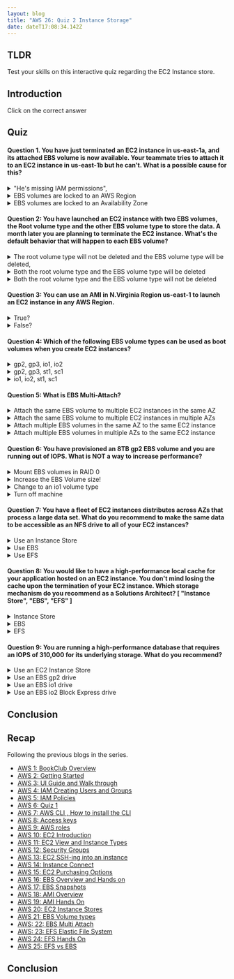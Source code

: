 ```yaml
---
layout: blog
title: "AWS 26: Quiz 2 Instance Storage"
date: dateT17:08:34.142Z
---
```


## TLDR

Test your skills on this interactive quiz regarding the EC2 Instance store.

## Introduction

Click on the correct answer

## Quiz

<style>
  .correct{
        color: #9C27B0;
    -webkit-box-shadow: 5px 5px 20px 5px #FF19FD;
    box-shadow: 0px 2px 11px 4px #FF19FD;
    border-radius: 10%;
    margin: 14px;
  }
</style>
<!DOCTYPE html>
<html lang="en">
  <head>
    <meta charset="UTF-8" />
    <meta http-equiv="X-UA-Compatible" content="IE=edge" />
    <meta name="viewport" content="width=device-width, initial-scale=1.0" />
    <title>Document</title>
  </head>
  <body>
    <main class="quiz">
      <h4>
        Question 1. You have just terminated an EC2 instance in us-east-1a, and its
        attached EBS volume is now available. Your teammate tries to attach it
        to an EC2 instance in us-east-1b but he can't. What is a possible cause
        for this?
      </h4>
      <details>
        <summary>"He's missing IAM permissions",</summary>
        <p>False</p>
      </details>
      <details>
        <summary>EBS volumes are locked to an AWS Region</summary>
        <p>False</p>
      </details>
      <details>
        <summary>EBS volumes are locked to an Availability Zone</summary>
        <p>
          <span class="correct">Correct! </span> EBS Volumes are created for a specific AZ. It is possible to
          migrate them between different AZs using EBS Snapshots.
        </p>
      </details>
    </main>
    <main class="quiz">
      <h4>
        Question 2: You have launched an EC2 instance with two EBS volumes, the
        Root volume type and the other EBS volume type to store the data. A
        month later you are planning to terminate the EC2 instance. What's the
        default behavior that will happen to each EBS volume?
      </h4>
      <details>
        <summary>
          The root volume type will not be deleted and the EBS volume type will
          be deleted,
        </summary>
        <p>
          <span class="correct">Correct! </span> By default, the Root volume type will be deleted as its
          Delete On Termination attribute is checked by default. Any other EBS
          volume types will not be deleted as its Delete On Termination
          attribute is disabled by default.
        </p>
      </details>
      <details>
        <summary>
          Both the root volume type and the EBS volume type will be deleted
        </summary>
        <p>False</p>
      </details>
      <details>
        <summary>
          Both the root volume type and the EBS volume type will not be deleted
        </summary>
        <p>False</p>
      </details>
    </main>
    <main class="quiz">
  <h4>
    Question 3: You can use an AMI in N.Virginia Region us-east-1 to launch an
    EC2 instance in any AWS Region.
  </h4>
  <details>
    <summary>True?</summary>
    <p>False</p>
  </details>
  <details>
    <summary>False?</summary>
    <p>
      <span class="correct">Correct! </span> AMIs are built for a specific AWS Region, they're unique for each
      AWS Region. You can't launch an EC2 instance using an AMI in another AWS
      Region, but you can copy the AMI to the target AWS Region and then use it
      to create your EC2 instances.
    </p>
  </details>
</main>
<main class="quiz">
  <h4>
    Question 4: Which of the following EBS volume types can be used as boot
    volumes when you create EC2 instances?
  </h4>
  <details>
    <summary>gp2, gp3, io1, io2</summary>
    <p>
      <span class="correct">Correct! </span> When creating EC2 instances, you can only use the following EBS
      volume types as boot volumes: gp2, gp3, io1, io2, and Magnetic (Standard).
    </p>
  </details>
  <details>
    <summary>gp2, gp3, st1, sc1</summary>
    <p>False</p>
  </details>
  <details>
    <summary>io1, io2, st1, sc1</summary>
    <p>False</p>
  </details>
</main>
<main class="quiz">
  <h4>Question 5: What is EBS Multi-Attach?</h4>
  <details>
    <summary>Attach the same EBS volume to multiple EC2 instances in the same AZ</summary>
    <p>
      <span class="correct">Correct! </span> Using EBS Multi-Attach, you can attach the same EBS volume to multiple EC2 instances in the same AZ. Each EC2 instance has full read/write permissions.
    </p>
  </details>
  <details>
    <summary>Attach the same EBS volume to multiple EC2 instances in multiple AZs</summary>
    <p>False</p>
  </details>
  <details>
    <summary>Attach multiple EBS volumes in the same AZ to the same EC2 instance</summary>
    <p>False</p>
  </details>
  <details>
    <summary>Attach multiple EBS volumes in multiple AZs to the same EC2 instance</summary>
    <p>False</p>
  </details>
</main>
<main class="quiz">
  <h4>
    Question 6: You have provisioned an 8TB gp2 EBS volume and you are running
    out of IOPS. What is NOT a way to increase performance?
  </h4>
  <details>
    <summary>Mount EBS volumes in RAID 0</summary>
    <p>False</p>
  </details>
  <details>
    <summary>Increase the EBS Volume size!</summary>
    <p>
      <span class="correct">Correct! </span> For EBS gp2 volumes, it has max. IOPS of 16,000 or equivalent
      5334 GB
    </p>
  </details>
  <details>
    <summary>Change to an io1 volume type</summary>
    <p>False</p>
  </details>
  <details>
    <summary>Turn off machine</summary>
    <p>False</p>
  </details>
</main>
<main class="quiz">
  <h4>
    Question 7: You have a fleet of EC2 instances distributes across AZs that
    process a large data set. What do you recommend to make the same data to be
    accessible as an NFS drive to all of your EC2 instances?
  </h4>
  <details>
    <summary>Use an Instance Store</summary>
    <p>False</p>
  </details>
  <details>
    <summary>Use EBS</summary>
    <p>
      <span class="correct"><span class="correct">Correct! </span> </span> EFS is a network file system (NFS) that allows you to mount the
      same file system on EC2 instances that are in different AZs.
    </p>
  </details>
  <details>
    <summary>Use EFS</summary>
    <p>False</p>
  </details>
</main>
<main class="quiz">
  <h4>
    Question 8: You would like to have a high-performance local cache for your
    application hosted on an EC2 instance. You don't mind losing the cache upon
    the termination of your EC2 instance. Which storage mechanism do you
    recommend as a Solutions Architect? [ "Instance Store", "EBS", "EFS" ]
  </h4>
  <details>
    <summary>Instance Store</summary>
    <p><span class="correct">Correct! </span> EC2 Instance Store provides the best disk I/O performance.</p>
  </details>
  <details>
    <summary>EBS</summary>
    <p>False</p>
  </details>
  <details>
    <summary>EFS</summary>
    <p>False</p>
  </details>
</main>
<main class="quiz">
  <h4>
    Question 9: You are running a high-performance database that requires an
    IOPS of 310,000 for its underlying storage. What do you recommend?
  </h4>
  <details>
    <summary>Use an EC2 Instance Store</summary>
    <p>
      <span class="correct">Correct! </span> You can run a database on an EC2 instance that uses an Instance
      Store, but you'll have a problem that the data will be lost if the EC2
      instance is stopped (it can be restarted without problems). One solution
      is that you can set up a replication mechanism on another EC2 instance
      with an Instance Store to have a standby copy. Another solution is to set
      up backup mechanisms for your data. It's all up to you how you want to set
      up your architecture to validate your requirements. In this use case, it's
      around IOPS, so we have to choose an EC2 Instance Store.
    </p>
  </details>
  <details>
    <summary>Use an EBS gp2 drive</summary>
    <p>False</p>
  </details>
  <details>
    <summary>Use an EBS io1 drive</summary>
    <p>False</p>
  </details>
  <details>
    <summary>Use an EBS io2 Block Express drive</summary>
    <p>False</p>
  </details>
</main>

  </body>
</html>

## Conclusion

## Recap

Following the previous blogs in the series.

- [AWS 1: BookClub Overview](https://magicishaqblog.netlify.app/aws/)
- [AWS 2: Getting Started](https://magicishaqblog.netlify.app/2023-01-23-aws-2-getting-started/)
- [AWS 3: UI Guide and Walk through](https://magicishaqblog.netlify.app/2023-01-27-aws-3-UI-guide-and-walkthrough)
- [AWS 4: IAM Creating Users and Groups](https://magicishaqblog.netlify.app/2023-01-28-aws-4-IAM)
- [AWS 5: IAM Policies](https://magicishaqblog.netlify.app/2023-02-03-aws-5-IAM-polices)
- [AWS 6: Quiz 1 ](https://magicishaqblog.netlify.app/aws-quiz-one)
- [AWS 7: AWS CLI , How to install the CLI](https://magicishaqblog.netlify.app/2023-10-03-aws-7-cli)
- [AWS 8: Access keys](https://magicishaqblog.netlify.app/2023-10-03-aws-8-access-keys)
- [AWS 9: AWS roles](https://magicishaqblog.netlify.app/2023-02-17-aws-9-roles)
- [AWS 10: EC2 Introduction](https://magicishaqblog.netlify.app/2023-02-24-aws-10-EC2/)
- [AWS 11: EC2 View and Instance Types](https://magicishaqblog.netlify.app/2023-03-03-aws-11-EC2-View-and-instance-types)
- [AWS 12: Security Groups](https://magicishaqblog.netlify.app/2023-03-10-aws-12-security-groups)
- [AWS 13: EC2 SSH-ing into an instance](https://magicishaqblog.netlify.app/2023-03-17-aws-13-ssh)
- [AWS 14: Instance Connect](https://magicishaqblog.netlify.app/2023-03-24-aws-14-instance-connect)
- [AWS 15: EC2 Purchasing Options](https://magicishaqblog.netlify.app/2023-03-31-aws-15-EC2-purchasing-options)
- [AWS 16: EBS Overview and Hands on](https://magicishaqblog.netlify.app/2023-04-14-aws-16-EBS-Overview-and-Hands-On)
- [AWS 17: EBS Snapshots](https://magicishaqblog.netlify.app/2023-04-21-aws-17-ebs-snapshots)
- [AWS 18: AMI Overview](https://magicishaqblog.netlify.app/2023-04-28-aws-18-ami)
- [AWS 19: AMI Hands On](https://magicishaqblog.netlify.app/2023-06-02-aws-19-AMI-Hands-On)
- [AWS 20: EC2 Instance Stores](https://magicishaqblog.netlify.app/2023-06-09-aws-20-EC2-Instance-Store)
- [AWS 21: EBS Volume types](https://magicishaqblog.netlify.app/2023-06-16-aws-21-EBS-volume-types)
- [AWS: 22: EBS Multi Attach](https://magicishaqblog.netlify.app/2023-06-23-aws-22-EBS-Multi-Attach)
- [AWS: 23: EFS Elastic File System](https://magicishaqblog.netlify.app/2023-06-30-aws-23-EFS-Elastic-File-System)
- [AWS 24: EFS Hands On](https://magicishasblog.netlify.app/2023-07-07-aws-24-EFS-Hands-On)
- [AWS 25: EFS vs EBS](https://magicishasblog.netlify.app/2023-07-14-aws-25-EFS-vs-EBS)

## Conclusion
